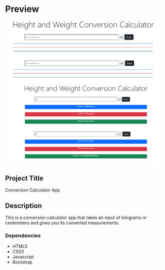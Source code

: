 # Preview

<img src="conversion 1.png">
<img src="conversion 2.png">

## Project Title

Conversion Calculator App

## Description

This is a conversion calculator app that takes an input of kilograms or centimeters and gives you its converted measurements.

### Dependencies

- HTML5
- CSS3
- Javascript
- Bootstrap
